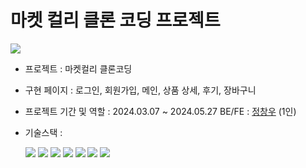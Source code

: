 # 마켓 컬리 클론 코딩 프로젝트


<img src="https://github.com/ChangwooJ/kurly/assets/127019318/19925b79-d5d1-4805-9ee9-40fe054b0301">


 - 프로젝트 : 마켓컬리 클론코딩
 - 구현 페이지 : 로그인, 회원가입, 메인, 상품 상세, 후기, 장바구니
 - 프로젝트 기간 및 역할 :
      2024.03.07 ~ 2024.05.27
      BE/FE : [정창우](https://github.com/ChangwooJ) (1인)
 - 기술스택 :
   
      <img src="https://img.shields.io/badge/React-61DAFB?style=for-the-badge&logo=React&logoColor=black"> <img src="https://img.shields.io/badge/Redux-764ABC?style=for-the-badge&logo=Redux&logoColor=white"> <img src="https://img.shields.io/badge/HTML5-E34F26?style=for-the-badge&logo=HTML5&logoColor=white"> <img src="https://img.shields.io/badge/CSS3-1572B6?style=for-the-badge&logo=CSS3&logoColor=white"> <img src="https://img.shields.io/badge/Node.js-5FA04E?style=for-the-badge&logo=Node.js&logoColor=white"> <img src="https://img.shields.io/badge/Express-000000?style=for-the-badge&logo=Express&logoColor=white"> <img src="https://img.shields.io/badge/MySQL-4479A1?style=for-the-badge&logo=MySQL&logoColor=white">
